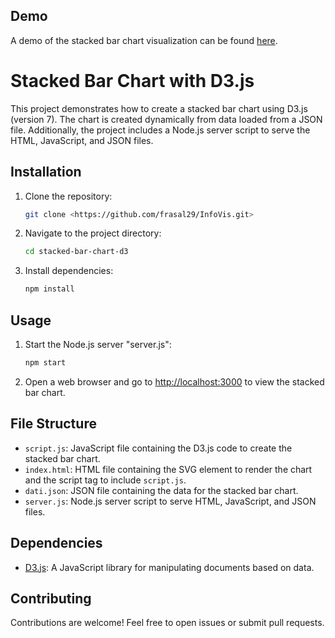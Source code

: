 ## Demo

A demo of the stacked bar chart visualization can be found [here](https://frasal29.github.io/InfoVis/).


# Stacked Bar Chart with D3.js

This project demonstrates how to create a stacked bar chart using D3.js (version 7). The chart is created dynamically from data loaded from a JSON file. Additionally, the project includes a Node.js server script to serve the HTML, JavaScript, and JSON files.

## Installation

1. Clone the repository:

    ```bash
    git clone <https://github.com/frasal29/InfoVis.git>
    ```

2. Navigate to the project directory:

    ```bash
    cd stacked-bar-chart-d3
    ```

3. Install dependencies:

    ```bash
    npm install
    ```

## Usage

1. Start the Node.js server "server.js":

    ```bash
    npm start
    ```

2. Open a web browser and go to [http://localhost:3000](http://localhost:3000) to view the stacked bar chart.


## File Structure

- `script.js`: JavaScript file containing the D3.js code to create the stacked bar chart.
- `index.html`: HTML file containing the SVG element to render the chart and the script tag to include `script.js`.
- `dati.json`: JSON file containing the data for the stacked bar chart.
- `server.js`: Node.js server script to serve HTML, JavaScript, and JSON files.

## Dependencies

- [D3.js](https://d3js.org/): A JavaScript library for manipulating documents based on data.

## Contributing

Contributions are welcome! Feel free to open issues or submit pull requests.
